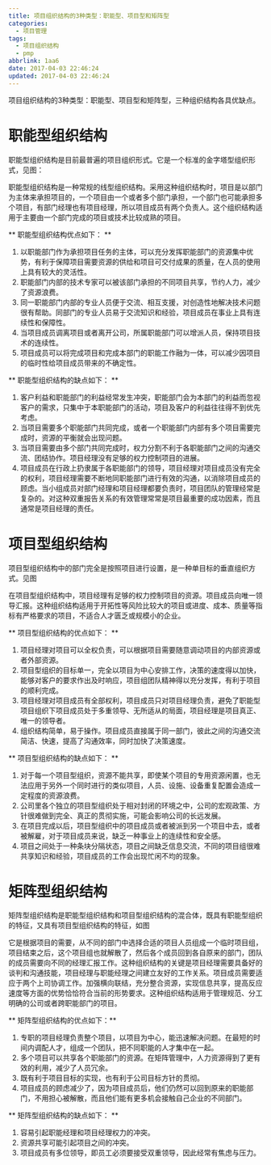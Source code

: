 ```yaml
---
title: 项目组织结构的3种类型：职能型、项目型和矩阵型
categories:
  - 项目管理
tags:
  - 项目组织结构
  - pmp
abbrlink: 1aa6
date: 2017-04-03 22:46:24
updated: 2017-04-03 22:46:24
---
```



项目组织结构的3种类型：职能型、项目型和矩阵型，三种组织结构各具优缺点。

 <!-- more --> 
 
# 职能型组织结构

职能型组织结构是目前最普遍的项目组织形式。它是一个标准的金字塔型组织形式，见图：

职能型组织结构是一种常规的线型组织结构。采用这种组织结构时，项目是以部门为主体来承担项目的，一个项目由一个或者多个部门承担，一个部门也可能承担多个项目，有部门经理也有项目经理，所以项目成员有两个负责人。这个组织结构适用于主要由一个部门完成的项目或技术比较成熟的项目。

** 职能型组织结构优点如下： **

1. 以职能部门作为承担项目任务的主体，可以充分发挥职能部门的资源集中优势，有利于保障项目需要资源的供给和项目可交付成果的质量，在人员的使用上具有较大的灵活性。
2. 职能部门内部的技术专家可以被该部门承担的不同项目共享，节约人力，减少了资源浪费。
3. 同一职能部门内部的专业人员便于交流、相互支援，对创造性地解决技术问题很有帮助。同部门的专业人员易于交流知识和经验，项目成员在事业上具有连续性和保障性。
4. 当项目成员调离项目或者离开公司，所属职能部门可以增派人员，保持项目技术的连续性。
5. 项目成员可以将完成项目和完成本部门的职能工作融为一体，可以减少因项目的临时性给项目成员带来的不确定性。

** 职能型组织结构的缺点如下： **

1. 客户利益和职能部门的利益经常发生冲突，职能部门会为本部门的利益而忽视客户的需求，只集中于本职能部门的活动，项目及客户的利益往往得不到优先考虑。
2. 当项目需要多个职能部门共同完成，或者一个职能部门内部有多个项目需要完成时，资源的平衡就会出现问题。
3. 当项目需要由多个部门共同完成时，权力分割不利于各职能部门之间的沟通交流、团结协作。项目经理没有足够的权力控制项目的进展。
4. 项目成员在行政上扔隶属于各职能部门的领导，项目经理对项目成员没有完全的权利，项目经理需要不断地同职能部门进行有效的沟通，以消除项目成员的顾虑。当小组成员对部门经理和项目经理都要负责时，项目团队的管理经常是复杂的。对这种双重报告关系的有效管理常常是项目最重要的成功因素，而且通常是项目经理的责任。

# 项目型组织结构

项目型组织结构中的部门完全是按照项目进行设置，是一种单目标的垂直组织方式。见图


在项目型组织结构中，项目经理有足够的权力控制项目的资源。项目成员向唯一领导汇报。这种组织结构适用于开拓性等风险比较大的项目或进度、成本、质量等指标有严格要求的项目，不适合人才匮乏或规模小的企业。

** 项目型组织结构的优点如下： **

1. 项目经理对项目可以全权负责，可以根据项目需要随意调动项目的内部资源或者外部资源。
2. 项目型组织的目标单一，完全以项目为中心安排工作，决策的速度得以加快，能够对客户的要求作出及时响应，项目组团队精神得以充分发挥，有利于项目的顺利完成。
3. 项目经理对项目成员有全部权利，项目成员只对项目经理负责，避免了职能型项目组织下项目成员处于多重领导、无所适从的局面，项目经理是项目真正、唯一的领导者。
4. 组织结构简单，易于操作。项目成员直接属于同一部门，彼此之间的沟通交流简洁、快速，提高了沟通效率，同时加快了决策速度。

** 项目型组织结构的缺点如下： **

1. 对于每一个项目型组织，资源不能共享，即使某个项目的专用资源闲置，也无法应用于另外一个同时进行的类似项目，人员、设施、设备重复配置会造成一定程度的资源浪费。
2. 公司里各个独立的项目型组织处于相对封闭的环境之中，公司的宏观政策、方针很难做到完全、真正的贯彻实施，可能会影响公司的长远发展。
3. 在项目完成以后，项目型组织中的项目成员或者被派到另一个项目中去，或者被解雇，对于项目成员来说，缺乏一种事业上的连续性和安全感。
4. 项目之间处于一种条块分隔状态，项目之间缺乏信息交流，不同的项目组很难共享知识和经验，项目成员的工作会出现忙闲不均的现象。

# 矩阵型组织结构

矩阵型组织结构是职能型组织结构和项目型组织结构的混合体，既具有职能型组织的特征，又具有项目型组织结构的特征，如图


它是根据项目的需要，从不同的部门中选择合适的项目人员组成一个临时项目组，项目结束之后，这个项目组也就解散了，然后各个成员回到各自原来的部门，团队的成员需要向不同的经理汇报工作。这种组织结构的关键是项目经理需要具备好的谈判和沟通技能，项目经理与职能经理之间建立友好的工作关系。项目成员需要适应于两个上司协调工作。加强横向联结，充分整合资源，实现信息共享，提高反应速度等方面的优势恰恰符合当前的形势要求。这种组织结构适用于管理规范、分工明确的公司或者跨职能部门的项目。

** 矩阵型组织结构的优点如下：**

1. 专职的项目经理负责整个项目，以项目为中心，能迅速解决问题。在最短的时间内调配人才，组成一个团队，把不同职能的人才集中在一起。
2. 多个项目可以共享各个职能部门的资源。在矩阵管理中，人力资源得到了更有效的利用，减少了人员冗余。
3. 既有利于项目目标的实现，也有利于公司目标方针的贯彻。
4. 项目成员的顾虑减少了，因为项目成员后，他们仍然可以回到原来的职能部门，不用担心被解散，而且他们能有更多机会接触自己企业的不同部门。

** 矩阵型组织结构的缺点如下： **

1. 容易引起职能经理和项目经理权力的冲突。
2. 资源共享可能引起项目之间的冲突。
3. 项目成员有多位领导，即员工必须要接受双重领导，因此经常有焦虑与压力。